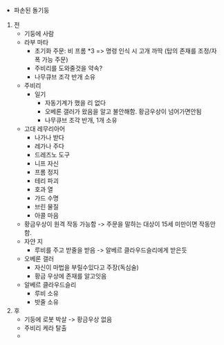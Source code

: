 - 파손된 돌기둥
1. 전
	- 기둥에 사람
	- 라부 마타
		- 초기화 주문: 비 프롬 *3 => 명령 인식 시 고개 까딱 (탑의 존재를 조정/자폭 가능 주문)
		- 주비리를 도와줄것을 약속?
		- 나무큐브 조각 반개 소유
	- 주비리
		- 일기
			- 자동기계가 했을 리 없다
			- 오베론 갤러가 왔음을 알고 불안해함. 황금우상이 넘어가면안됨
			- 나무큐브 조각 반개, 1개 소유
	- 고대 레무리아어
		- 나가나 받다
		- 레가나 주다
		- 드레즈노 도구
		- 니프 자신
		- 프롬 정지
		- 테리 파괴
		- 호과 열
		- 가드 수명
		- 브린 물질
		- 아콜 마음
	- 황금우상이 원격 작동 가능함 -> 주문을 말하는 대상이 15세 미만이면 작동안함. 
	- 자얀 지
		- 루비를 주고 받줄을 받음 -> 알베르 클라우드슬리에게 받은듯
	- 오베론 갤러
		- 자신이 마법을 부릴수있다고 주장(독심술)
		- 황금 우상에 존재를 알고잇음
	- 알베르 클라우드슬리
		- 루비 소유
		- 밧줄 소유
1. 후
	- 기둥에 로봇 박살 -> 황금우상 없음
	- 주비리 케라 탈출
	- 